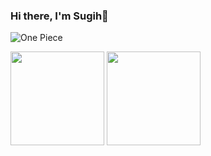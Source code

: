 ### Hi there, I'm Sugih👋

![One Piece](https://encrypted-tbn0.gstatic.com/images?q=tbn:ANd9GcQD4aNHG1L-txpk8iCvLeg0Y88liOtnRs3BWA&usqp=CAU)

<p>
    <img src="https://github-readme-stats.vercel.app/api?username=smgalih19&show_icons=true&theme=radical" height=150 />
    <img src="https://github-readme-stats.vercel.app/api/top-langs/?username=smgalih19&layout=compact" height=150 />
</p>
<!--
**smgalih19/smgalih19** is a ✨ _special_ ✨ repository because its `README.md` (this file) appears on your GitHub profile.

Here are some ideas to get you started:

- 🔭 I’m currently working on ...
- 🌱 I’m currently learning ...
- 👯 I’m looking to collaborate on ...
- 🤔 I’m looking for help with ...
- 💬 Ask me about ...
- 📫 How to reach me: ...
- 😄 Pronouns: ...
- ⚡ Fun fact: ...
-->
